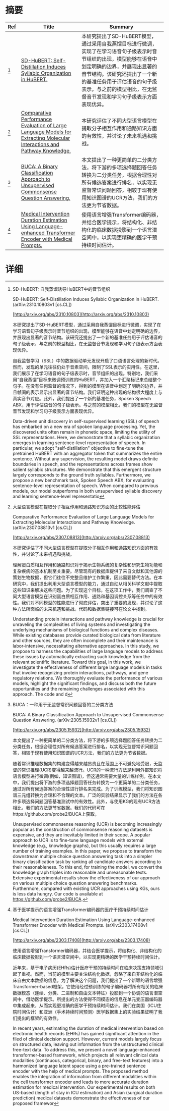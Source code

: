 # 摘要

| Ref | Title | Summary |
| --- | --- | --- |
| [^1] | [SD-HuBERT: Self-Distillation Induces Syllabic Organization in HuBERT.](http://arxiv.org/abs/2310.10803) | 本研究提出了SD-HuBERT模型，通过采用自我蒸馏目标进行微调，实现了在学习语音句子级表示时音节组织的出现，模型能够在语音中划定明确的边界，并展现出显著的音节结构。该研究还提出了一个新的基准任务用于评估语音的句子级表示，与之前的模型相比，在无监督音节发现和学习句子级表示方面表现优异。 |
| [^2] | [Comparative Performance Evaluation of Large Language Models for Extracting Molecular Interactions and Pathway Knowledge.](http://arxiv.org/abs/2307.08813) | 本研究评估了不同大型语言模型在提取分子相互作用和通路知识方面的有效性，并讨论了未来机遇和挑战。 |
| [^3] | [BUCA: A Binary Classification Approach to Unsupervised Commonsense Question Answering.](http://arxiv.org/abs/2305.15932) | 本文提出了一种更简单的二分类方法，将下游的多项选择题回答任务转换为二分类任务，根据合理性对所有候选答案进行排名，以实现无监督常识问题回答，相较于现有使用知识图谱的UCR方法，我们的方法更为节省数据。 |
| [^4] | [Medical Intervention Duration Estimation Using Language-enhanced Transformer Encoder with Medical Prompts.](http://arxiv.org/abs/2303.17408) | 使用语言增强Transformer编码器，并结合医学提示，将结构化、非结构化的临床数据投影到一个语言潜空间中，以实现更精确的医学干预持续时间估计。 |

# 详细

[^1]: SD-HuBERT: 自我蒸馏诱导HuBERT中的音节组织

    SD-HuBERT: Self-Distillation Induces Syllabic Organization in HuBERT. (arXiv:2310.10803v1 [cs.CL])

    [http://arxiv.org/abs/2310.10803](http://arxiv.org/abs/2310.10803)

    本研究提出了SD-HuBERT模型，通过采用自我蒸馏目标进行微调，实现了在学习语音句子级表示时音节组织的出现，模型能够在语音中划定明确的边界，并展现出显著的音节结构。该研究还提出了一个新的基准任务用于评估语音的句子级表示，与之前的模型相比，在无监督音节发现和学习句子级表示方面表现优异。

    

    自我监督学习（SSL）中的数据驱动单元发现开启了口语语言处理的新时代。然而，发现的单元往往仍处于音素空间，限制了SSL表示的实用性。在这里，我们展示了在学习语音的句子级表示时，音节组织的出现。特别地，我们采用“自我蒸馏”目标来微调预训练的HuBERT，并加入一个汇聚标记来总结整个句子。在没有任何监督的情况下，得到的模型在语音中划定了明确的边界，并且帧间的表示显示出显著的音节结构。我们证明这种出现的结构很大程度上与真实音节对应。此外，我们提出了一个新的基准任务，Spoken Speech ABX，用于评估语音的句子级表示。与之前的模型相比，我们的模型在无监督音节发现和学习句子级表示方面表现优异。

    Data-driven unit discovery in self-supervised learning (SSL) of speech has embarked on a new era of spoken language processing. Yet, the discovered units often remain in phonetic space, limiting the utility of SSL representations. Here, we demonstrate that a syllabic organization emerges in learning sentence-level representation of speech. In particular, we adopt "self-distillation" objective to fine-tune the pretrained HuBERT with an aggregator token that summarizes the entire sentence. Without any supervision, the resulting model draws definite boundaries in speech, and the representations across frames show salient syllabic structures. We demonstrate that this emergent structure largely corresponds to the ground truth syllables. Furthermore, we propose a new benchmark task, Spoken Speech ABX, for evaluating sentence-level representation of speech. When compared to previous models, our model outperforms in both unsupervised syllable discovery and learning sentence-level representatio
    
[^2]: 大型语言模型在提取分子相互作用和通路知识方面的比较性能评估

    Comparative Performance Evaluation of Large Language Models for Extracting Molecular Interactions and Pathway Knowledge. (arXiv:2307.08813v1 [cs.CL])

    [http://arxiv.org/abs/2307.08813](http://arxiv.org/abs/2307.08813)

    本研究评估了不同大型语言模型在提取分子相互作用和通路知识方面的有效性，并讨论了未来机遇和挑战。

    

    理解蛋白质相互作用和通路知识对于揭示生物系统的复杂性和研究生物功能和复杂疾病的基本机制至关重要。尽管现有的数据库提供了来自文献和其他源的策划生物数据，但它们往往不完整且维护工作繁重，因此需要替代方法。在本研究中，我们提出利用大型语言模型的能力，通过自动从相关科学文献中提取这些知识来解决这些问题。为了实现这个目标，在这项工作中，我们调查了不同大型语言模型在识别蛋白质相互作用、通路和基因调控关系等任务中的有效性。我们对不同模型的性能进行了彻底评估，突出了重要的发现，并讨论了这种方法所面临的未来机遇和挑战。代码和数据集链接可在论文中找到。

    Understanding protein interactions and pathway knowledge is crucial for unraveling the complexities of living systems and investigating the underlying mechanisms of biological functions and complex diseases. While existing databases provide curated biological data from literature and other sources, they are often incomplete and their maintenance is labor-intensive, necessitating alternative approaches. In this study, we propose to harness the capabilities of large language models to address these issues by automatically extracting such knowledge from the relevant scientific literature. Toward this goal, in this work, we investigate the effectiveness of different large language models in tasks that involve recognizing protein interactions, pathways, and gene regulatory relations. We thoroughly evaluate the performance of various models, highlight the significant findings, and discuss both the future opportunities and the remaining challenges associated with this approach. The code and d
    
[^3]: BUCA：一种用于无监督常识问题回答的二分类方法

    BUCA: A Binary Classification Approach to Unsupervised Commonsense Question Answering. (arXiv:2305.15932v1 [cs.CL])

    [http://arxiv.org/abs/2305.15932](http://arxiv.org/abs/2305.15932)

    本文提出了一种更简单的二分类方法，将下游的多项选择题回答任务转换为二分类任务，根据合理性对所有候选答案进行排名，以实现无监督常识问题回答，相较于现有使用知识图谱的UCR方法，我们的方法更为节省数据。

    

    随着常识推理数据集的构建变得越来越昂贵且在范围上不可避免地受限，无监督的常识推理(UCR)变得越来越流行。UCR的一种流行方法是利用外部知识将语言模型进行微调(例如，知识图谱)，但这通常需要大量的训练样例。在本文中，我们提出将下游的多项选择题回答任务转换为一个更简单的二分类任务，通过对所有候选答案的合理性进行排名来完成。为了训练模型，我们将知识图谱三元组转换为合理和不合理的文本。广泛的实验结果显示了我们的方法在各种多项选择问题回答基准测试中的有效性。此外，与使用KG的现有UCR方法相比，我们的方法更节省数据。我们的代码可在https://github.com/probe2/BUCA上获取。

    Unsupervised commonsense reasoning (UCR) is becoming increasingly popular as the construction of commonsense reasoning datasets is expensive, and they are inevitably limited in their scope. A popular approach to UCR is to fine-tune language models with external knowledge (e.g., knowledge graphs), but this usually requires a large number of training examples. In this paper, we propose to transform the downstream multiple choice question answering task into a simpler binary classification task by ranking all candidate answers according to their reasonableness. To this end, for training the model, we convert the knowledge graph triples into reasonable and unreasonable texts. Extensive experimental results show the effectiveness of our approach on various multiple choice question answering benchmarks. Furthermore, compared with existing UCR approaches using KGs, ours is less data hungry. Our code is available at https://github.com/probe2/BUCA.
    
[^4]: 基于医学提示的语言增强Transformer编码器的医疗干预持续时间估计

    Medical Intervention Duration Estimation Using Language-enhanced Transformer Encoder with Medical Prompts. (arXiv:2303.17408v1 [cs.CL])

    [http://arxiv.org/abs/2303.17408](http://arxiv.org/abs/2303.17408)

    使用语言增强Transformer编码器，并结合医学提示，将结构化、非结构化的临床数据投影到一个语言潜空间中，以实现更精确的医学干预持续时间估计。

    

    近年来，基于电子病历(EHRs)估计医疗干预的持续时间在临床决策支持领域引起了重视。然而，当前的模型主要关注结构化数据，忽略了来自非结构化的临床自由文本数据的信息。为了解决这个问题，我们提出了一个新颖的语言增强Transformer-based框架，它使用经过预训练的句子编码器将所有相关的临床数据模态（连续、分类、二进制和自由文本特征）投影到一个协调的语言潜空间中，借助医学提示。所提出的方法使得不同模态的信息在单元变压器编码器中集成起来，从而实现更准确的医学干预持续时间估计。我们在美国（ICU住院时间估计）和亚洲（手术持续时间预测）医学数据集上的实验结果证明了我们提出的框架的有效性。

    In recent years, estimating the duration of medical intervention based on electronic health records (EHRs) has gained significant attention in the filed of clinical decision support. However, current models largely focus on structured data, leaving out information from the unstructured clinical free-text data. To address this, we present a novel language-enhanced transformer-based framework, which projects all relevant clinical data modalities (continuous, categorical, binary, and free-text features) into a harmonized language latent space using a pre-trained sentence encoder with the help of medical prompts. The proposed method enables the integration of information from different modalities within the cell transformer encoder and leads to more accurate duration estimation for medical intervention. Our experimental results on both US-based (length of stay in ICU estimation) and Asian (surgical duration prediction) medical datasets demonstrate the effectiveness of our proposed framewor
    

